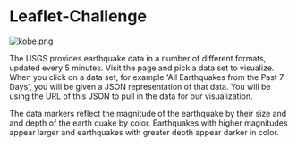 # Leaflet-Challenge

![kobe.png](Images/kobe.png)

The USGS provides earthquake data in a number of different formats, updated every 5 minutes. Visit the page and pick a data set to visualize. When you click on a data set, for example 'All Earthquakes from the Past 7 Days', you will be given a JSON representation of that data. You will be using the URL of this JSON to pull in the data for our visualization.

The data markers reflect the magnitude of the earthquake by their size and and depth of the earth quake by color. Earthquakes with higher magnitudes appear larger and earthquakes with greater depth appear darker in color.
